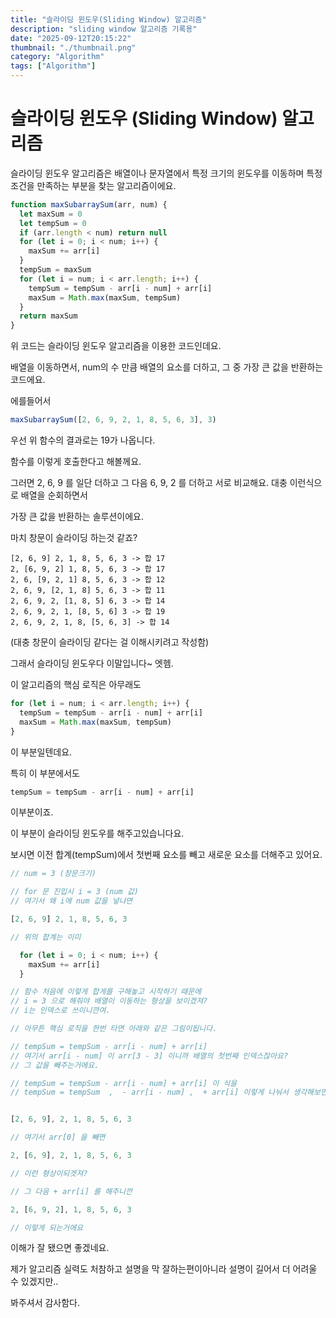 ```yaml
---
title: "슬라이딩 윈도우(Sliding Window) 알고리즘"
description: "sliding window 알고리즘 기록용"
date: "2025-09-12T20:15:22"
thumbnail: "./thumbnail.png"
category: "Algorithm"
tags: ["Algorithm"]
---
```


# 슬라이딩 윈도우 (Sliding Window) 알고리즘

슬라이딩 윈도우 알고리즘은 배열이나 문자열에서 특정 크기의 윈도우를 이동하며 특정 조건을 만족하는 부분을 찾는 알고리즘이에요.

```ts
function maxSubarraySum(arr, num) {
  let maxSum = 0
  let tempSum = 0
  if (arr.length < num) return null
  for (let i = 0; i < num; i++) {
    maxSum += arr[i]
  }
  tempSum = maxSum
  for (let i = num; i < arr.length; i++) {
    tempSum = tempSum - arr[i - num] + arr[i]
    maxSum = Math.max(maxSum, tempSum)
  }
  return maxSum
}
```

위 코드는 슬라이딩 윈도우 알고리즘을 이용한 코드인데요.

배열을 이동하면서, num의 수 만큼 배열의 요소를 더하고, 그 중 가장 큰 값을 반환하는 코드에요.

에를들어서

```ts
maxSubarraySum([2, 6, 9, 2, 1, 8, 5, 6, 3], 3)
```

우선 위 함수의 결과로는 19가 나옵니다.

함수를 이렇게 호출한다고 해볼께요.

그러면 2, 6, 9 를 일단 더하고 그 다음 6, 9, 2 를 더하고 서로 비교해요. 대충 이런식으로 배열을 순회하면서

가장 큰 값을 반환하는 솔루션이에요.

마치 창문이 슬라이딩 하는것 같죠?

```
[2, 6, 9] 2, 1, 8, 5, 6, 3 -> 합 17
2, [6, 9, 2] 1, 8, 5, 6, 3 -> 합 17
2, 6, [9, 2, 1] 8, 5, 6, 3 -> 합 12
2, 6, 9, [2, 1, 8] 5, 6, 3 -> 합 11
2, 6, 9, 2, [1, 8, 5] 6, 3 -> 합 14
2, 6, 9, 2, 1, [8, 5, 6] 3 -> 합 19
2, 6, 9, 2, 1, 8, [5, 6, 3] -> 합 14
```

(대충 창문이 슬라이딩 같다는 걸 이해시키려고 작성함)

그래서 슬라이딩 윈도우다 이말입니다~ 엣헴.

이 알고리즘의 핵심 로직은 아무래도

```ts
for (let i = num; i < arr.length; i++) {
  tempSum = tempSum - arr[i - num] + arr[i]
  maxSum = Math.max(maxSum, tempSum)
}
```

이 부분일텐데요.

특히 이 부분에서도

```ts
tempSum = tempSum - arr[i - num] + arr[i]
```

이부분이죠.

이 부분이 슬라이딩 윈도우를 해주고있습니다요.

보시면 이전 합계(tempSum)에서 첫번째 요소를 빼고 새로운 요소를 더해주고 있어요.

```ts
// num = 3 (창문크기)

// for 문 진입시 i = 3 (num 값)
// 여기서 왜 i에 num 값을 넣냐면

[2, 6, 9] 2, 1, 8, 5, 6, 3

// 위의 합계는 이미

  for (let i = 0; i < num; i++) {
    maxSum += arr[i]
  }

// 함수 처음에 이렇게 합게를 구해놓고 시작하기 때문에
// i = 3 으로 해줘야 배열이 이동하는 형상을 보이겠져?
// i는 인덱스로 쓰이니깐여.

// 아무튼 핵심 로직을 한번 타면 아래와 같은 그림이됩니다.

// tempSum = tempSum - arr[i - num] + arr[i]
// 여기서 arr[i - num] 이 arr[3 - 3] 이니까 배열의 첫번째 인덱스잖아요?
// 그 값을 빼주는거에요.

// tempSum = tempSum - arr[i - num] + arr[i] 이 식을
// tempSum = tempSum  ,  - arr[i - num] ,  + arr[i] 이렇게 나눠서 생각해보면 이해가 쉬워요.


[2, 6, 9], 2, 1, 8, 5, 6, 3

// 여기서 arr[0] 을 빼면

2, [6, 9], 2, 1, 8, 5, 6, 3

// 이런 형상이되겟져?

// 그 다음 + arr[i] 를 해주니깐

2, [6, 9, 2], 1, 8, 5, 6, 3

// 이렇게 되는거에요
```

이해가 잘 됐으면 좋겠네요.

제가 알고리즘 실력도 처참하고 설명을 막 잘하는편이아니라 설명이 길어서 더 어려울 수 있겠지만..

봐주셔서 감사함다.
